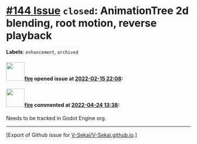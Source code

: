 # [\#144 Issue](https://github.com/V-Sekai/V-Sekai.github.io/issues/144) `closed`: AnimationTree 2d blending, root motion, reverse playback
**Labels**: `enhancement`, `archived`


#### <img src="https://avatars.githubusercontent.com/u/32321?u=c2e06a3d2b49a467aa907e54aa259516440267cc&v=4" width="50">[fire](https://github.com/fire) opened issue at [2022-02-15 22:08](https://github.com/V-Sekai/V-Sekai.github.io/issues/144):



#### <img src="https://avatars.githubusercontent.com/u/32321?u=c2e06a3d2b49a467aa907e54aa259516440267cc&v=4" width="50">[fire](https://github.com/fire) commented at [2022-04-24 13:38](https://github.com/V-Sekai/V-Sekai.github.io/issues/144#issuecomment-1107843999):

Needs to be tracked in Godot Engine org.


-------------------------------------------------------------------------------



[Export of Github issue for [V-Sekai/V-Sekai.github.io](https://github.com/V-Sekai/V-Sekai.github.io).]

